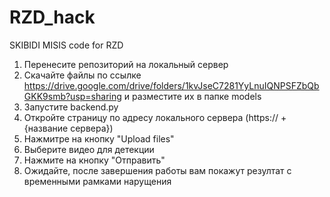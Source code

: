 # RZD_hack
SKIBIDI MISIS code for RZD


1. Перенесите репозиторий на локальный сервер
2. Скачайте файлы по ссылке https://drive.google.com/drive/folders/1kvJseC7281YyLnuIQNPSFZbQbGKK9smb?usp=sharing и разместите их в папке models
3. Запустите backend.py
4. Откройте страницу по адресу локального сервера (https:// + {название сервера})
5. Нажмитре на кнопку "Upload files"
6. Выберите видео для детекции
7. Нажмите на кнопку "Отправить"
8. Ожидайте, после завершения работы вам покажут резултат с временными рамками нарущения
